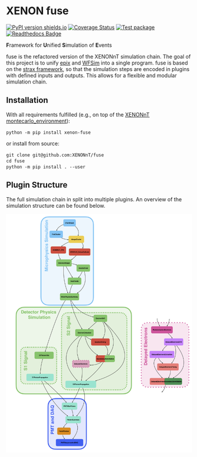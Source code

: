 # XENON fuse 

[![PyPI version shields.io](https://img.shields.io/pypi/v/xenon-fuse.svg)](https://pypi.python.org/pypi/xenon-fuse/)
[![Coverage Status](https://coveralls.io/repos/github/XENONnT/fuse/badge.svg)](https://coveralls.io/github/XENONnT/fuse)
[![Test package](https://github.com/XENONnT/fuse/actions/workflows/pytest.yml/badge.svg?branch=main)](https://github.com/XENONnT/fuse/.github/workflows/pytest.yml)
[![Readthedocs Badge](https://readthedocs.org/projects/fuse/badge/?version=latest)](https://xenon-fuse.readthedocs.io/en/latest/?badge=latest)

**F**ramework for **U**nified **S**imulation of **E**vents

fuse is the refactored version of the XENONnT simulation chain. The goal of this project is to unify [epix](https://github.com/XENONnT/epix) and [WFSim](https://github.com/XENONnT/WFSim) into a single program. fuse is based on the [strax framework](https://github.com/AxFoundation/strax), so that the simulation steps are encoded in plugins with defined inputs and outputs. This allows for a flexible and modular simulation chain.

## Installation

With all requirements fulfilled (e.g., on top of the [XENONnT montecarlo_environment](https://github.com/XENONnT/montecarlo_environment)):
```
python -m pip install xenon-fuse
```
or install from source:
```
git clone git@github.com:XENONnT/fuse
cd fuse
python -m pip install . --user
```

## Plugin Structure

The full simulation chain in split into multiple plugins. An overview of the simulation structure can be found below.

![fuse plugin structure](docs/source/figures/fuse_simulation_chain.png)

